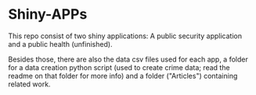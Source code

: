 # Shiny-APPs

This repo consist of two shiny applications: A public security application and a public health (unfinished). <br>

Besides those, there are also the data csv files used for each app, a folder for a data creation python script (used to create crime data; read the readme on that folder for more info) and a folder ("Articles") containing related work.
